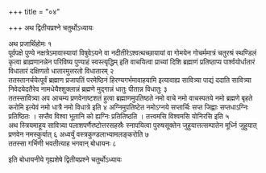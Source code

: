 +++
title = "०४"

+++
अथ द्वितीयप्रश्ने चतुर्थोऽध्यायः

अथ प्रजार्थिहोमः १  
पूर्वपक्षे
पुण्ये नक्षत्रेऽमावास्यायां विषुवेऽयने वा नदीतीरेऽश्वत्थच्छायायां वा
गोमयेन गोचर्ममात्रं चतुरश्रं स्थण्डिलं कृत्वा ब्राह्मणानन्नेन
परिविष्य पुण्याहं स्वस्त्यृद्धिम् इति वाचयित्वा प्राच्यां दिशि
ब्रह्माणं प्रतिष्ठाप्य पार्श्वयोर्धातारं विधातारं दक्षिणतो
धातारमुत्तरतो विधातारम् २  
ततस्तानर्चयेत्पूर्वं
ब्रह्माण प्रजापतिं परमेष्ठिनं हिरण्यगर्भमावाहयामि
इत्यावाह्य सावित्र्या पाद्यं ददाति सावित्र्या
निवेदयेदतैरेव नामधेयैश्शुक्लान्नं ब्रह्मणे मुद्गान्नं धातुः
पीतान्न विधातुः ३  
ततस्सावित्र्या अप आचम्य प्रणवेनाष्टशतं हुत्वा
ब्रह्माणमुपतिष्ठते नमो वाचे नमो वाचस्पतये नमो ब्रह्मणे
बृहते करोमि इत्येवं नमो धात्रै नमो विधात्रे इति ४
अग्निमुपतिष्टेत नमोऽग्नये सप्तार्चिः सप्त
जिह्वाः सप्तधाऽग्निः प्रतिष्ठितः । सप्तैव विश्वा भूतानि को ह्यग्निः
प्रतितिष्ठति । तत्त्वमसि विश्वमसि योनिरसि इति ५  
अथ स्त्रियमाहूय
सावित्र्या पलाशपर्णैरष्टोत्तरसहस्रैः स्नापयित्वा पुरुषसूक्तेन
जुहुयात्तत्सम्पातेन मूर्ध्नि जुहुयात् प्रणवेन नमस्कुर्यात् ६
अध्वर्युं वस्त्रकुण्डलाभ्यामलङ्करोति ७  
ततस्सा गर्भिणी भवतीत्याह
भगवान् बोधायनः ८  

इति बोधायनीये गृह्यशेषे द्वितीयप्रश्ने चतुर्थोऽध्यायः
